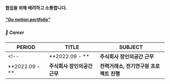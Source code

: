 <!-- ### ✨ 꾸준히 공부하고 성장하는 **노소연**입니다. -->

#### 협업을 위해 배려하고 소통합니다.

##### ["Go notion portfolio"](https://lofty-pyrite-b3f.notion.site/about-SOYEON-ROH-f31ff8e4f14142bba40cc076424371ff)

##### 🏢 Career

| PERIOD | TITLE | SUBJECT |
| ------- | ------- | ------- | 
<!--| **2022.09 - ** | **주식회사 장인의공간 근무** | [**선거여론조사 Raw Data 분석 및 조사결과 통계 해석**](https://heoni00.github.io/professional-exp/pollanalysis/#선거여론조사-분석-모니터링-요원으로서-수행한-업무) | -->
| **2022.09 - ** | **주식회사 장인의공간 근무** | **전력거래소, 전기연구원 프로젝트 진행** |

<!--
##### 🏆 Project  

| PERIOD | TITLE | SUBJECT |
| ------- | ------- | -------|
| **2022.01 - .01** | **전북대 빅데이터 분석 경연대회** | [**지하철 유동인구와 공기질 분석 및 지도 시각화**](https://github.com/heoni00/2022-AnalysisCompetition-Subway) |
| **2021.07 - .08** | **K-DATA & 울산항만공사 협업 프로젝트** | [**차종 인식 AI를 활용한 차량 재고 관리 서비스**](https://github.com/heoni00/2021-Project-UPA) | 
| **2021.07 - .07** | **비즈니스 모델 스터디** | [**배달의 민족 개인추천화 서비스 기회 및 알고리즘 연구**](https://github.com/heoni00/2021-Sub_Project-Baemin) |
| **2020.09 - .10** | **2020 NIA 빅콘테스트** | [**퓨쳐스리그, 20시즌 야구 승률 예측 모델 개발**](https://github.com/heoni00/2020-Project-Bigcon) |
| **2020.06 - .07** | **박사 논문 통계 분석** | **중등 가정과 세계시민교육 프로그램 개발과 실행 평가 연구 통계 분석** |
| 해외경험 | | |
| **2018.07 - .08** | **캄보디아 해외봉사 (전북대)** | **캄보디아 현지 교육 봉사 및 마을 화장실 짓기** |  
| **2017.12 - .01** | **라오스 현지조사 프로젝트 (전북대)** | **라오스 여성 직업학교 ODA 개발사업 효과성 조사** |

##### 🧩 Skill  

[SQL](https://heoni00.github.io/categories/sql) (MySQL, DB구축) / [Python](https://github.com/heoni00/Python) (Pandas, Numpy, Matplotlib, folium)  
R (통계 라이브러리, ggplot) / EXCEL / SPSS 

##### 📜 Certificate

사회조사분석사 2급 / ADsP / SQLD / 컴퓨터활용능력 1급 


**soyeonie/soyeonie** is a ✨ _special_ ✨ repository because its `README.md` (this file) appears on your GitHub profile.

Here are some ideas to get you started:

- 🔭 I’m currently working on ...
- 🌱 I’m currently learning ...
- 👯 I’m looking to collaborate on ...
- 🤔 I’m looking for help with ...
- 💬 Ask me about ...
- 📫 How to reach me: ...
- 😄 Pronouns: ...
- ⚡ Fun fact: ...
-->

